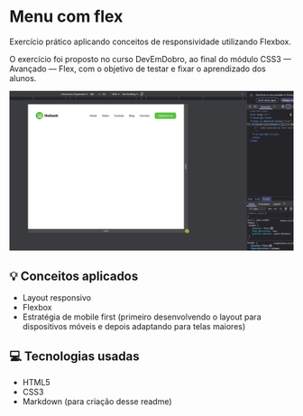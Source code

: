 # Menu com flex

Exercício prático aplicando conceitos de responsividade utilizando Flexbox.

O exercício foi proposto no curso DevEmDobro, ao final do módulo CSS3 — Avançado — Flex, com o objetivo de testar e fixar o aprendizado dos alunos.

![tela inicial](./src/images/tela-01.gif)

## 💡 Conceitos aplicados
- Layout responsivo
- Flexbox
- Estratégia de mobile first (primeiro desenvolvendo o layout para dispositivos móveis e depois adaptando para telas maiores)

## 💻 Tecnologias usadas
- HTML5
- CSS3
- Markdown (para criação desse readme)